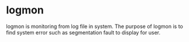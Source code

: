 # logmon

logmon is monitoring from log file in system.
The purpose of logmon is to find system error such as segmentation fault to display for user.
